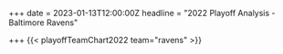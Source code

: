 +++
date = 2023-01-13T12:00:00Z
headline = "2022 Playoff Analysis - Baltimore Ravens"

+++
{{< playoffTeamChart2022 team="ravens" >}}